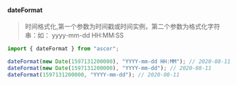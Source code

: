 #### dateFormat 
> 时间格式化,第一个参数为时间戳或时间实例，第二个参数为格式化字符串：如： yyyy-mm-dd HH:MM:SS

```javascript
import { dateFormat } from "ascor";

dateFormat(new Date(1597131200000), "YYYY-mm-dd HH:MM"); // 2020-08-11 15:33
dateFormat(new Date(1597131200000), "YYYY-mm-dd"); // 2020-08-11
dateFormat(1597131200000, "YYYY-mm-dd"); // 2020-08-11
```